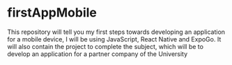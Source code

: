 # firstAppMobile
This repository will tell you my first steps towards developing an application for a mobile device, I will be using JavaScript, React Native and ExpoGo.  It will also contain the project to complete the subject, which will be to develop an application for a partner company of the University
